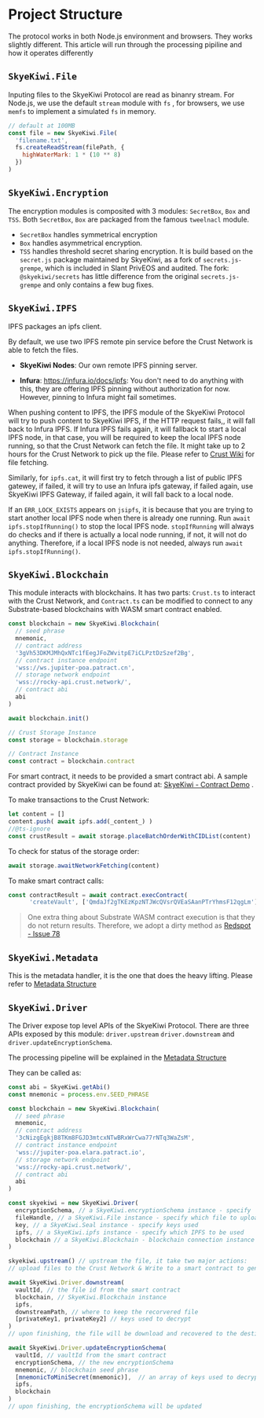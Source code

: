 # Project Structure
The protocol works in both Node.js environment and browsers. They works slightly different. This article will run through the processing pipiline and how it operates differently 

## `SkyeKiwi.File`
Inputing files to the SkyeKiwi Protocol are read as binanry stream. For Node.js, we use the default `stream` module with `fs` , for browsers, we use `memfs` to implement a simulated `fs` in memory. 

```javascript
// default at 100MB
const file = new SkyeKiwi.File(
  'filename.txt',
  fs.createReadStream(filePath, { 
    highWaterMark: 1 * (10 ** 8) 
  })
)
```



## `SkyeKiwi.Encryption`

The encryption modules is composited with 3 modules: `SecretBox`, `Box` and `TSS`. Both `SecretBox`, `Box`  are packaged from the famous `tweelnacl` module. 

- `SecretBox` handles symmetrical encryption
- `Box` handles asymmetrical encryption. 
- `TSS` handles threshold secret sharing encryption. It is build based on the `secret.js` package maintained by SkyeKiwi, as a fork of `secrets.js-grempe`, which is included in Slant PrivEOS and audited. The fork: `@skyekiwi/secrets` has little difference from the original `secrets.js-grempe` and only contains a few bug fixes. 

## `SkyeKiwi.IPFS`

IPFS packages an ipfs client. 

By default, we use two IPFS remote pin service before the Crust Network is able to fetch the files. 

- **SkyeKiwi Nodes**: Our own remote IPFS pinning server. 

- **Infura**: https://infura.io/docs/ipfs: You don't need to do anything with this, they are offering IPFS pinning without authorization for now. However, pinning to Infura might fail sometimes. 

When pushing content to IPFS, the IPFS module of the SkyeKiwi Protocol will try to push content to SkyeKiwi IPFS, if the HTTP request fails,, it will fall back to Infura IPFS. If Infura IPFS fails again, it will fallback to start a local IPFS node, in that case, you will be required to keep the local IPFS node running, so that the Crust Network can fetch the file. It might take up to 2 hours for the Crust Network to pick up the file. Please refer to [Crust Wiki](https://wiki.crust.network/docs/en/storageUserGuide) for file fetching. 

Similarly, for `ipfs.cat`, it will first try to fetch through a list of public IPFS gatewey, if failed, it will try to use an Infura ipfs gateway, if failed again, use SkyeKiwi IPFS Gateway, if failed again, it will fall back to a local node. 

If an `ERR_LOCK_EXISTS` appears on `jsipfs`, it is because that you are trying to start another local IPFS node when there is already one running. Run `await ipfs.stopIfRunning()` to stop the local IPFS node. `stopIfRunning` will always do checks and if there is actually a local node running, if not, it will not do anything. Therefore, if a local IPFS node is not needed, always run `await ipfs.stopIfRunning()`. 



## `SkyeKiwi.Blockchain`

This module interacts with blockchains. It has two parts: `Crust.ts` to interact with the Crust Network, and `Contract.ts` can be modified to connect to any Substrate-based blockchains with WASM smart contract enabled. 



```javascript
const blockchain = new SkyeKiwi.Blockchain(
  // seed phrase
  mnemonic,
  // contract address
  '3gVh53DKMJMhQxNTc1fEegJFoZWvitpE7iCLPztDzSzef2Bg',
  // contract instance endpoint
  'wss://ws.jupiter-poa.patract.cn',
  // storage network endpoint
  'wss://rocky-api.crust.network/',
  // contract abi
  abi
)

await blockchain.init()

// Crust Storage Instance
const storage = blockchain.storage

// Contract Instance
const contract = blockchain.contract
```



For smart contract, it needs to be provided a smart contract abi. A sample contract provided by SkyeKiwi can be found at: [SkyeKiwi - Contract Demo](https://github.com/skyekiwi/contract-demo) .



To make transactions to the Crust Network: 

```javascript
let content = []
content.push( await ipfs.add(_content_) )
//@ts-ignore
const crustResult = await storage.placeBatchOrderWithCIDList(content)
```



To check for status of the storage order: 

```javascript
await storage.awaitNetworkFetching(content)
```



To make smart contract calls:

```javascript
const contractResult = await contract.execContract(
      'createVault', ['QmdaJf2gTKEzKpzNTJWcQVsrQVEaSAanPTrYhmsF12qgLm'])
```



> One extra thing about Substrate WASM contract execution is that they do not return results. Therefore, we adopt a dirty method as [Redspot - Issue 78](https://github.com/patractlabs/redspot/issues/78)



## `SkyeKiwi.Metadata`

This is the metadata handler, it is the one that does the heavy lifting. Please refer to [Metadata Structure](metadata.md)



## `SkyeKiwi.Driver`

The Driver expose top level APIs of the SkyeKiwi Protocol. There are three APIs exposed by this module: `driver.upstream` `driver.downstream` and `driver.updateEncryptionSchema`. 



The processing pipeline will be explained in the [Metadata Structure](metadata.md)



They can be called as:

```javascript
const abi = SkyeKiwi.getAbi()
const mnemonic = process.env.SEED_PHRASE

const blockchain = new SkyeKiwi.Blockchain(
  // seed phrase
  mnemonic,
  // contract address
  '3cNizgEgkjB8TKm8FGJD3mtcxNTwBRxWrCwa77rNTq3WaZsM',
  // contract instance endpoint
  'wss://jupiter-poa.elara.patract.io',
  // storage network endpoint
  'wss://rocky-api.crust.network/',
  // contract abi
  abi
)

const skyekiwi = new SkyeKiwi.Driver(
  encryptionSchema, // a SkyeKiwi.encryptionSchema instance - specify 
  fileHandle, // a SkyeKiwi.File instance - specify which file to upload
  key, // a SkyeKiwi.Seal instance - specify keys used
  ipfs, // a SkyeKiwi.ipfs instance - specify which IPFS to be used
  blockchain // a SkyeKiwi.Blockchain - blockchain connection instance
)

skyekiwi.upstream() // upstream the file, it take two major actions: 
// upload files to the Crust Network & Write to a smart contract to generate a vaultId
```

```javascript
await SkyeKiwi.Driver.downstream(
  vaultId, // the file id from the smart contract
  blockchain, // SkyeKiwi.Blockchain instance
  ipfs,
  downstreamPath, // where to keep the recorvered file 
  [privateKey1, privateKey2] // keys used to decrypt 
)
// upon finishing, the file will be download and recovered to the destination path
```

```javascript
await SkyeKiwi.Driver.updateEncryptionSchema(
  vaultId, // vaultId from the smart contract
  encryptionSchema, // the new encryptionSchema
  mnemonic, // blockchain seed phrase
  [mnemonicToMiniSecret(mnemonic)],  // an array of keys used to decrypt the seal
  ipfs,  
  blockchain
)
// upon finishing, the encryptionSchema will be updated
```

